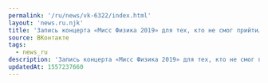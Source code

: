 ```yaml
---
permalink: '/ru/news/vk-6322/index.html'
layout: 'news.ru.njk'
title: 'Запись концерта «Мисс Физика 2019» для тех, кто не смог прийти…'
source: ВКонтакте
tags:
  - news_ru
description: 'Запись концерта «Мисс Физика 2019» для тех, кто не смог прийти…'
updatedAt: 1557237660
---
```

